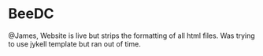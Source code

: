 # BeeDC
@James, Website is live but strips the formatting of all html files. Was trying to use jykell template but ran out of time. 
